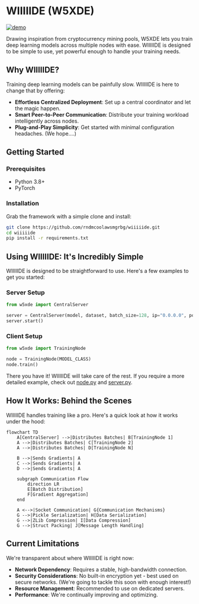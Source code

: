 # WIIIIIDE (W5XDE)

[![demo](https://markdown-videos-api.jorgenkh.no/url?url=https%3A%2F%2Fwww.youtube.com%2Fwatch%3Fv%3DV-txwi5o3-o)](https://www.youtube.com/watch?v=V-txwi5o3-o)

Drawing inspiration from cryptocurrency mining pools, W5XDE lets you train deep learning models across multiple nodes with ease. WIIIIIDE is designed to be simple to use, yet powerful enough to handle your training needs.

## Why WIIIIIDE?

Training deep learning models can be painfully slow. WIIIIIDE is here to change that by offering:

- **Effortless Centralized Deployment**: Set up a central coordinator and let the magic happen.
- **Smart Peer-to-Peer Communication**: Distribute your training workload intelligently across nodes.
- **Plug-and-Play Simplicity**: Get started with minimal configuration headaches. (We hope....)

## Getting Started

### Prerequisites
- Python 3.8+
- PyTorch

### Installation
Grab the framework with a simple clone and install:

```bash
git clone https://github.com/rndmcoolawsmgrbg/wiiiiide.git
cd wiiiiide
pip install -r requirements.txt
```

## Using WIIIIIDE: It's Incredibly Simple

WIIIIIDE is designed to be straightforward to use. Here's a few examples to get you started:

### Server Setup
```python
from w5xde import CentralServer

server = CentralServer(model, dataset, batch_size=128, ip="0.0.0.0", port=5555)
server.start()
```

### Client Setup
```python
from w5xde import TrainingNode

node = TrainingNode(MODEL_CLASS)
node.train()
```

There you have it! WIIIIIDE will take care of the rest.
If you require a more detailed example, check out [node.py](node.py) and [server.py](server.py).

## How It Works: Behind the Scenes

WIIIIIDE handles training like a pro. Here's a quick look at how it works under the hood:

```mermaid
flowchart TD
    A[CentralServer] -->|Distributes Batches| B[TrainingNode 1]
    A -->|Distributes Batches| C[TrainingNode 2]
    A -->|Distributes Batches| D[TrainingNode N]
    
    B -->|Sends Gradients| A
    C -->|Sends Gradients| A
    D -->|Sends Gradients| A
    
    subgraph Communication Flow
        direction LR
        E[Batch Distribution]
        F[Gradient Aggregation]
    end
    
    A <-->|Socket Communication| G{Communication Mechanisms}
    G -->|Pickle Serialization| H[Data Serialization]
    G -->|ZLib Compression| I[Data Compression]
    G -->|Struct Packing| J[Message Length Handling]
```

## Current Limitations

We're transparent about where WIIIIIDE is right now:

- **Network Dependency**: Requires a stable, high-bandwidth connection.
- **Security Considerations**: No built-in encryption yet - best used on secure networks. (We're going to tackle this soon with enough interest!)
- **Resource Management**: Recommended to use on dedicated servers.
- **Performance**: We're continually improving and optimizing.
